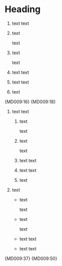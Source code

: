 # Heading

1. text
   text
1. text

   text
1. text
   
   text
1. text
   text

1. text
   text
   
1. text
   
{MD009:16}
{MD009:18}

1. text
   text
   1. text

      text
   1. text
      
      text
   1. text
      text

   1. text
      text
      
   1. text
      
1. text
   - text

     text
   - text
     
     text
   - text
     text

   - text
     text
     
{MD009:37}
{MD009:50}

<!-- markdownlint-configure-file {
  "MD009": {
    "list_item_empty_lines": true,
    "strict": true
  }
} -->
